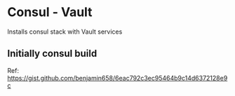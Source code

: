 # Consul - Vault
Installs consul stack with Vault services

## Initially consul build
Ref: https://gist.github.com/benjamin658/6eac792c3ec95464b9c14d6372128e9c
